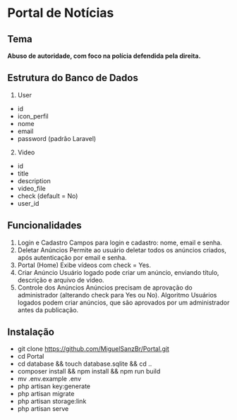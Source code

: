 # Portal de Notícias
## Tema
**Abuso de autoridade, com foco na polícia defendida pela direita.**

## Estrutura do Banco de Dados
1. User
- id
- icon_perfil
- nome
- email
- password (padrão Laravel)

2. Video
- id
- title
- description
- video_file
- check (default = No)
- user_id

## Funcionalidades
1. Login e Cadastro
Campos para login e cadastro: nome, email e senha.
2. Deletar Anúncios
Permite ao usuário deletar todos os anúncios criados, após autenticação por email e senha.
3. Portal (Home)
Exibe vídeos com check = Yes.
4. Criar Anúncio
Usuário logado pode criar um anúncio, enviando título, descrição e arquivo de vídeo.
5. Controle dos Anúncios
Anúncios precisam de aprovação do administrador (alterando check para Yes ou No).
Algoritmo
Usuários logados podem criar anúncios, que são aprovados por um administrador antes da publicação.

## Instalação
- git clone https://github.com/MiguelSanzBr/Portal.git
- cd Portal
- cd database && touch database.sqlite && cd ..
- composer install && npm install && npm run build
- mv .env.example .env
- php artisan key:generate
- php artisan migrate
- php artisan storage:link
- php artisan serve